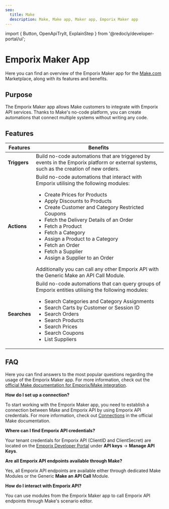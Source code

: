 ```yaml
---
seo:
  title: Make
  description: Make, Make app, Maker app, Emporix Maker app
---
```

import {
  Button,
  OpenApiTryIt,
  ExplainStep
} from '@redocly/developer-portal/ui';

# Emporix Maker App

Here you can find an overview of the Emporix Maker app for the [Make.com](https://www.make.com/en) Marketplace, along with its features and benefits.  

## Purpose

The Emporix Maker app allows Make customers to integrate with Emporix API services. Thanks to Make's no-code platform, you can create automations that connect multiple systems without writing any code.

## Features

|Features|Benefits|
|---|---|
|**Triggers**|Build no-code automations that are triggered by events in the Emporix platform or external systems, such as the creation of new orders. |
|**Actions**|Build no-code automations that interact with Emporix utilising the following modules: <ul><li>Create Prices for Products</li><li>Apply Discounts to Products</li><li>Create Customer and Category Restricted Coupons</li><li>Fetch the Delivery Details of an Order</li><li>Fetch a Product</li><li>Fetch a Category</li><li>Assign a Product to a Category</li><li>Fetch an Order</li><li>Fetch a Supplier</li><li>Assign a Supplier to an Order</li></ul> Additionally you can call any other Emporix API with the Generic Make an API Call Module.|
|**Searches**|Build no-code automations that can query groups of Emporix entities utilising the following modules: <ul><li>Search Categories and Category Assignments</li><li>Search Carts by Customer or Session ID</li><li>Search Orders</li><li>Search Products</li><li>Search Prices</li><li>Search Coupons</li><li>List Suppliers</li></ul>|

## FAQ

Here you can find answers to the most popular questions regarding the usage of the Emporix Maker app.
For more information, check out the [official Make documentation for Emporix/Make integration](https://www.make.com/en/integrations/emporix-commerce).


**How do I set up a connection?**

To start working with the Emporix Maker app, you need to establish a connection between Make and Emporix API by using Emporix API credentials. For more information, check out [Connections](https://www.make.com/en/help/connections) in the official Make documentation.


**Where can I find Emporix API credentials?**

Your tenant credentials for Emporix API (ClientID and ClientSecret) are located on the [Emporix Developer Portal](https://login.emporix.io/developer/login) under **API keys** → **Manage API Keys**.


**Are all Emporix API endpoints available through Make?**

Yes, all Emporix API endpoints are available either through dedicated Make Modules or the Generic **Make an API Call** Module.


**How do I interact with Emporix API?**

You can use modules from the Emporix Maker app to call Emporix API endpoints through Make's scenario editor.